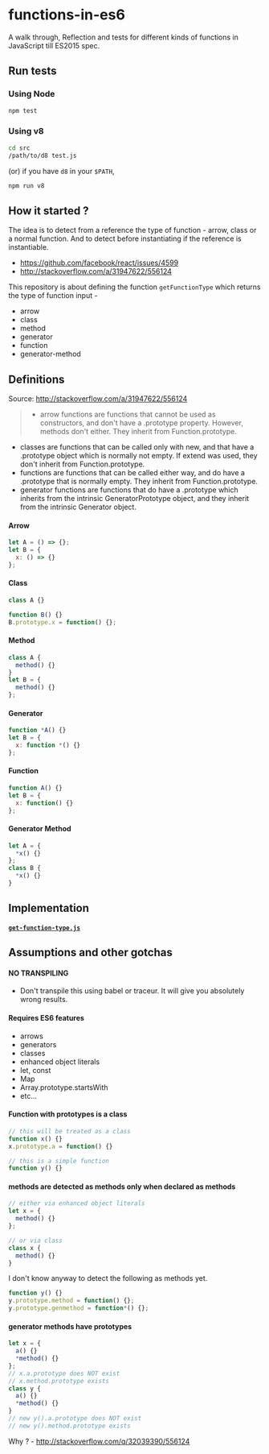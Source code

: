 # functions-in-es6

A walk through, Reflection and tests for different kinds of functions in JavaScript till ES2015 spec.

## Run tests

### Using Node

```sh
npm test
```

### Using v8

```sh
cd src
/path/to/d8 test.js
```

(or) if you have `d8` in your `$PATH`,

```sh
npm run v8
```

## How it started ?

The idea is to detect from a reference the type of function - arrow, class or a normal function. And to detect before instantiating if the reference is instantiable.

+ https://github.com/facebook/react/issues/4599
+ http://stackoverflow.com/a/31947622/556124

This repository is about defining the function `getFunctionType` which returns the type of function input -

+ arrow
+ class
+ method
+ generator
+ function
+ generator-method

## Definitions

Source: http://stackoverflow.com/a/31947622/556124

> + arrow functions are functions that cannot be used as constructors, and don't have a .prototype property. However, methods don't either. They inherit from Function.prototype.
+ classes are functions that can be called only with new, and that have a .prototype object which is normally not empty. If extend was used, they don't inherit from Function.prototype.
+ functions are functions that can be called either way, and do have a .prototype that is normally empty. They inherit from Function.prototype.
+ generator functions are functions that do have a .prototype which inherits from the intrinsic GeneratorPrototype object, and they inherit from the intrinsic Generator object.

#### Arrow

```js
let A = () => {};
let B = {
  x: () => {}
};
```

#### Class

```js
class A {}

function B() {}
B.prototype.x = function() {};
```

#### Method

```js
class A {
  method() {}
}
let B = {
  method() {}
};
```

#### Generator

```js
function *A() {}
let B = {
  x: function *() {}
};
```

#### Function

```js
function A() {}
let B = {
  x: function() {}
};
```

#### Generator Method

```js
let A = {
  *x() {}
};
class B {
  *x() {}
}
```

## Implementation

#### [`get-function-type.js`](src/get-function-type.js)

## Assumptions and other gotchas

#### NO TRANSPILING

+ Don't transpile this using babel or traceur. It will give you absolutely wrong results.

#### Requires ES6 features

+ arrows
+ generators
+ classes
+ enhanced object literals
+ let, const
+ Map
+ Array.prototype.startsWith
+ etc...

#### Function with prototypes is a class

```js
// this will be treated as a class
function x() {}
x.prototype.a = function() {}

// this is a simple function
function y() {}
```

#### methods are detected as methods only when declared as methods

```js
// either via enhanced object literals
let x = {
  method() {}
};

// or via class
class x {
  method() {}
}
```

I don't know anyway to detect the following as methods yet.

```js
function y() {}
y.prototype.method = function() {};
y.prototype.genmethod = function*() {};
```

#### generator methods have prototypes

```js
let x = {
  a() {}
  *method() {}
};
// x.a.prototype does NOT exist
// x.method.prototype exists
class y {
  a() {}
  *method() {}
}
// new y().a.prototype does NOT exist
// new y().method.prototype exists
```

Why ? - http://stackoverflow.com/q/32039390/556124
